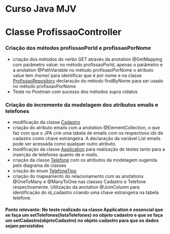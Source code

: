 # Curso Java MJV
# Classe ProfissaoController

### Criação dos métodos profissaoPorId e profissaoPorNome
- criação dos métodos do verbo GET através da anotation @GetMapping com parâmetro value:
no método profissaoPorId, apenas o parâmetro e a anotation @PathVariable
no método profissaoPorNome o atributo value tem /nome/ para identificar que é por nome e na
classe [ProfissaoRepository](/src/main/java/mjv/spring/jpa/rest/repository/ProfissaoRepository.java)
declaração do método findByNome para ser usado no método profissaoPorNome
- Teste no Postman com sucesso dos métodos supra cidatos

### Criação do incremento da modelagem dos atributos emails e telefones
- modificação da classe [Cadastro](/src/main/java/mjv/spring/jpa/rest/model/Cadastro.java)
- criação do atributo emails com a anotation @ElementCollection, o que faz com que o JPA crie uma tabela de emails com os respectivos ids de cadastro como chave estrangeira. A declaração da variável List<String> emails pode ser acessada como qualquer outro atributo.
- modificação da classe [Application](/src/main/java/mjv/spring/jpa/rest/start/Application.java) para realização de testes
tanto para a inserção de telefones quanto de e-mails.
- criação da classe [Telefone](/src/main/java/mjv/spring/jpa/rest/model/Telefone.java) com os atributos da modelagem sugerida pelo diagrama de classes
- criação do enum [TelefoneTipo](/src/main/java/mjv/spring/jpa/rest/model/TelefoneTipo.java)
- criação do mapeamento do relacionamento com as anotations @OneToMany e @ManyToOne nas classes Cadastro e Telefone respectivamente. Utilização da anotation @JoinColumn para identificação do id_cadastro criando uma chave estrangeira na tabela telefone.
#### Ponto relevante: No teste realizado na classe Application é essencial que se faça um setTelefones(listaTelefones) no objeto cadastro e que se faça um setCadastro(objetoCadastro) no objeto cadastro para que os dados sejam persistidos